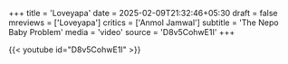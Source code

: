 +++
title = 'Loveyapa'
date = 2025-02-09T21:32:46+05:30
draft = false
mreviews = ['Loveyapa']
critics = ['Anmol Jamwal']
subtitle = 'The Nepo Baby Problem'
media = 'video'
source = 'D8v5CohwE1I'
+++

{{< youtube id="D8v5CohwE1I" >}}
